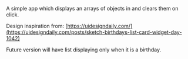 A simple app which displays an arrays of objects in and clears them on click.

Design inspiration from:
[https://uidesigndaily.com/](https://uidesigndaily.com/posts/sketch-birthdays-list-card-widget-day-1042)

Future version will have list displaying only when it is a birthday.
